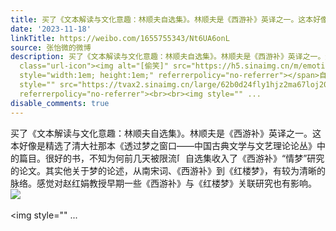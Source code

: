 ```yaml
---
title: 买了《文本解读与文化意趣：林顺夫自选集》。林顺夫是《西游补》英译之一。这本好像是精选了清大社那本《透过梦之窗口——中国古典文学与文艺理论论丛》中的篇目...
date: '2023-11-18'
linkTitle: https://weibo.com/1655755343/Nt6UA6onL
source: 张怡微的微博
description: 买了《文本解读与文化意趣：林顺夫自选集》。林顺夫是《西游补》英译之一。这本好像是精选了清大社那本《透过梦之窗口——中国古典文学与文艺理论论丛》中的篇目。很好的书，不知为何前几天被限流<span
  class="url-icon"><img alt="[偷笑]" src="https://h5.sinaimg.cn/m/emoticon/icon/default/d_touxiao-0d995330b6.png"
  style="width:1em; height:1em;" referrerpolicy="no-referrer"></span>自选集收入了《西游补》“情梦”研究的论文。其实他关于梦的论述，从南宋词、《西游补》到《红楼梦》，有较为清晰的脉络。感觉对赵红娟教授早期一些《西游补》与《红楼梦》关联研究也有影响。<img
  style="" src="https://tvax2.sinaimg.cn/large/62b0d24fly1hjz2ma67loj20u0140k0n.jpg"
  referrerpolicy="no-referrer"><br><br><img style="" ...
disable_comments: true
---
```

买了《文本解读与文化意趣：林顺夫自选集》。林顺夫是《西游补》英译之一。这本好像是精选了清大社那本《透过梦之窗口——中国古典文学与文艺理论论丛》中的篇目。很好的书，不知为何前几天被限流<span class="url-icon"><img alt="[偷笑]" src="https://h5.sinaimg.cn/m/emoticon/icon/default/d_touxiao-0d995330b6.png" style="width:1em; height:1em;" referrerpolicy="no-referrer"></span>自选集收入了《西游补》“情梦”研究的论文。其实他关于梦的论述，从南宋词、《西游补》到《红楼梦》，有较为清晰的脉络。感觉对赵红娟教授早期一些《西游补》与《红楼梦》关联研究也有影响。<img style="" src="https://tvax2.sinaimg.cn/large/62b0d24fly1hjz2ma67loj20u0140k0n.jpg" referrerpolicy="no-referrer"><br><br><img style="" ...